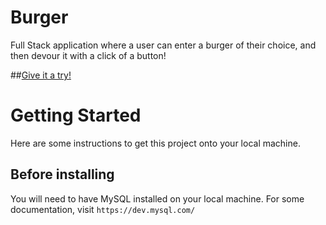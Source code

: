 # Burger

Full Stack application where a user can enter a burger of their choice, and then devour it with a click of a button!

##[Give it a try!](https://pacific-island-98424.herokuapp.com/)

# Getting Started

Here are some instructions to get this project onto your local machine. 

## Before installing

You will need to have MySQL installed on your local machine. For some documentation, visit `https://dev.mysql.com/`

